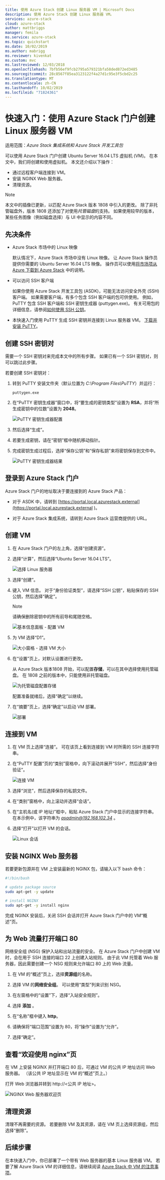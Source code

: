 ```yaml
---
title: 使用 Azure Stack 创建 Linux 服务器 VM | Microsoft Docs
description: 使用 Azure Stack 创建 Linux 服务器 VM。
services: azure-stack
cloud: azure-stack
author: mattbriggs
manager: femila
ms.service: azure-stack
ms.topic: quickstart
ms.date: 10/02/2019
ms.author: mabrigg
ms.reviewer: kivenkat
ms.custom: mvc
ms.lastreviewed: 12/03/2018
ms.openlocfilehash: 7bfb56ef9fcb2795a579321bfa58ded872ed3485
ms.sourcegitcommit: 28c8567f85ea3123122f4a27d1c95e3f5cbd2c25
ms.translationtype: MT
ms.contentlocale: zh-CN
ms.lasthandoff: 10/02/2019
ms.locfileid: "71824361"
---
```

# <a name="quickstart-create-a-linux-server-vm-by-using-the-azure-stack-portal"></a>快速入门：使用 Azure Stack 门户创建 Linux 服务器 VM

适用范围：*Azure Stack 集成系统和 Azure Stack 开发工具包*

可以使用 Azure Stack 门户创建 Ubuntu Server 16.04 LTS 虚拟机 (VM)。 在本文中，我们将创建和使用虚拟机。 本文还介绍以下操作：

* 通过远程客户端连接到 VM。
* 安装 NGINX Web 服务器。
* 清理资源。

> [!NOTE]  
> 本文中的插像已更新，以匹配 Azure Stack 版本 1808 中引入的更改。 除了非托管磁盘外，版本 1808 还添加了对使用*托管磁盘*的支持。 如果使用较早的版本，某些任务图像（例如磁盘选择）与 UI 中显示的内容不同。  

## <a name="prerequisites"></a>先决条件

* Azure Stack 市场中的 Linux 映像

   默认情况下，Azure Stack 市场中没有 Linux 映像。 让 Azure Stack 操作员提供你需要的 Ubuntu Server 16.04 LTS 映像。 操作员可以使用[将市场项从 Azure 下载到 Azure Stack](../operator/azure-stack-download-azure-marketplace-item.md) 中的说明。

* 可以访问 SSH 客户端

   如果你使用 Azure Stack 开发工具包 (ASDK)，可能无法访问安全外壳 (SSH) 客户端。 如果需要客户端，有多个包含 SSH 客户端的包可供使用。 例如，PuTTY 包含 SSH 客户端和 SSH 密钥生成器 (puttygen.exe)。 有关可用包的详细信息，请参阅[如何使用 SSH 公钥](azure-stack-dev-start-howto-ssh-public-key.md)。

* 本快速入门使用 PuTTY 生成 SSH 密钥并连接到 Linux 服务器 VM。 [下载并安装 PuTTY](https://www.putty.org)。

## <a name="create-an-ssh-key-pair"></a>创建 SSH 密钥对

需要一个 SSH 密钥对来完成本文中的所有步骤。 如果已有一个 SSH 密钥对，则可以跳过此步骤。

若要创建 SSH 密钥对：

1. 转到 PuTTY 安装文件夹（默认位置为 *C:\Program Files\PuTTY*）并运行：

    `puttygen.exe`

1. 在“PuTTY 密钥生成器”窗口中，将“要生成的密钥类型”设置为 **RSA**，并将“所生成密钥中的位数”设置为 **2048**。

   ![PuTTY 密钥生成器配置](media/azure-stack-quick-linux-portal/Putty01.PNG)

1. 然后选择“生成”。

1. 若要生成密钥，请在“密钥”框中随机移动指针。

1. 完成密钥生成过程后，选择“保存公钥”和“保存私钥”来将密钥保存到文件中。

   ![PuTTY 密钥生成器结果](media/azure-stack-quick-linux-portal/Putty02.PNG)

## <a name="sign-in-to-the-azure-stack-portal"></a>登录到 Azure Stack 门户

Azure Stack 门户的地址取决于要连接到的 Azure Stack 产品：

* 对于 ASDK 中，请转到 [https://portal.local.azurestack.external](https://portal.local.azurestack.external )。

* 对于 Azure Stack 集成系统，请转到 Azure Stack 运营商提供的 URL。

## <a name="create-the-vm"></a>创建 VM

1. 在 Azure Stack 门户的左上角，选择“创建资源”。

1. 选择“计算”，然后选择“Ubuntu Server 16.04 LTS”。
   
   ![选择 Linux 服务器](media/azure-stack-quick-linux-portal/select.png)

1. 选择“创建”。

1. 键入 VM 信息。 对于“身份验证类型”，请选择“SSH 公钥”，粘贴保存的 SSH 公钥，然后选择“确定”。

   > [!NOTE]
   > 请确保删除密钥中的所有前导和尾随空格。

   ![基本信息面板 - 配置 VM](media/azure-stack-quick-linux-portal/linux-01.PNG)

1. 为 VM 选择“D1”。

   ![大小窗格 - 选择 VM 大小](media/azure-stack-quick-linux-portal/linux-02.PNG)

1. 在“设置”页上，对默认设置进行更改。
   
   从 Azure Stack 版本1808 开始，可以配置**存储**，可以在其中选择使用托管磁盘。 在 1808 之前的版本中，只能使用非托管磁盘。

   ![为托管磁盘配置存储](media/azure-stack-quick-linux-portal/linux-03.PNG)
    
   配置准备就绪后，选择“确定”以继续。

1. 在“摘要”页上，选择“确定”以启动 VM 部署。  

   ![部署](media/azure-stack-quick-linux-portal/deploy.png)

## <a name="connect-to-the-vm"></a>连接到 VM

1. 在 VM 页上选择“连接”。 可在该页上看到连接到 VM 时所需的 SSH 连接字符串。 

1. 在“PuTTY 配置”页的“类别”窗格中，向下滚动并展开“SSH”，然后选择“身份验证”。 

   ![连接 VM](media/azure-stack-quick-linux-portal/putty03.PNG)

1. 选择“浏览”，然后选择保存的私钥文件。

1. 在“类别”窗格中，向上滚动并选择“会话”。

1. 在“主机名(或 IP 地址)”框中，粘贴 Azure Stack 门户中显示的连接字符串。 在本示例中，该字符串为 *asadmin@192.168.102.34* 。

1. 选择“打开”以打开 VM 的会话。

   ![Linux 会话](media/azure-stack-quick-linux-portal/Putty05.PNG)

## <a name="install-the-nginx-web-server"></a>安装 NGINX Web 服务器

若要更新包源并在 VM 上安装最新的 NGINX 包，请输入以下 bash 命令：

```bash
#!/bin/bash

# update package source
sudo apt-get -y update

# install NGINX
sudo apt-get -y install nginx
```

完成 NGINX 安装后，关闭 SSH 会话并打开 Azure Stack 门户中的 VM“概述”页。

## <a name="open-port-80-for-web-traffic"></a>为 Web 流量打开端口 80

网络安全组 (NSG) 保护入站和出站流量的安全。 在 Azure Stack 门户中创建 VM 时，会在用于 SSH 连接的端口 22 上创建入站规则。 由于此 VM 托管着 Web 服务器，因此需要创建一个 NSG 规则来允许端口 80 上的 Web 流量。

1. 在 VM 的“概述”页上，选择**资源组**的名称。

1. 选择 VM 的**网络安全组**。 可以使用“类型”列来识别 NSG。

1. 在左窗格中的“设置”下，选择“入站安全规则”。

1. 选择 **添加** 。

1. 在“名称”框中键入 **http**。 

1. 请确保将“端口范围”设置为 80，将“操作”设置为“允许”。

1. 选择“确定”。

## <a name="view-the-welcome-to-nginx-page"></a>查看“欢迎使用 nginx”页

在 VM 上安装 NGINX 并打开端口 80 后，可通过 VM 的公共 IP 地址访问 Web 服务器。 （该公共 IP 地址显示在 VM 的“概述”页上。）

打开 Web 浏览器并转到 http://\<公共 IP 地址>。

![NGINX Web 服务器欢迎页](media/azure-stack-quick-linux-portal/linux-05.PNG)

## <a name="clean-up-resources"></a>清理资源

清理不再需要的资源。 若要删除 VM 及其资源，请在 VM 页上选择资源组，然后选择“删除”。

## <a name="next-steps"></a>后续步骤

在本快速入门中，你已部署了一个带有 Web 服务器的基本 Linux 服务器 VM。 若要了解 Azure Stack VM 的详细信息，请继续阅读 [Azure Stack 中 VM 的注意事项](azure-stack-vm-considerations.md)。
